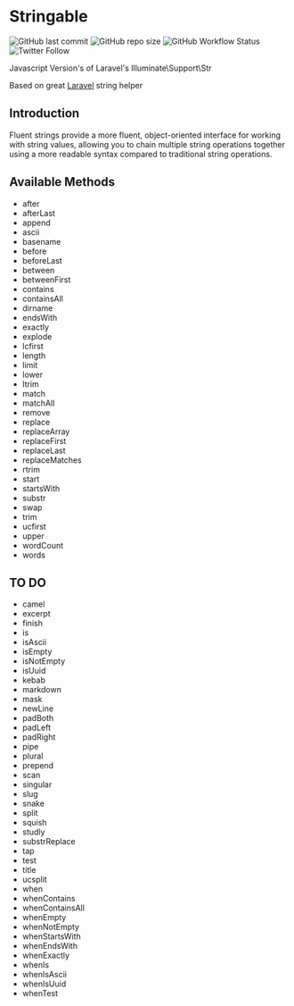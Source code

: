 # Stringable

![GitHub last commit](https://img.shields.io/github/last-commit/rudashi/stringable)
![GitHub repo size](https://img.shields.io/github/repo-size/rudashi/stringable)
![GitHub Workflow Status](https://img.shields.io/github/workflow/status/rudashi/stringable/Node.js%20CI)
![Twitter Follow](https://img.shields.io/twitter/follow/BorysZmuda?style=social)

Javascript Version's of Laravel's Illuminate\Support\Str

Based on great [Laravel](https://laravel.com/docs/9.x/helpers#fluent-strings-method-list) string helper

## Introduction
Fluent strings provide a more fluent, object-oriented interface for working with string values, allowing you to chain multiple string operations together using a more readable syntax compared to traditional string operations.

## Available Methods

- after
- afterLast
- append
- ascii
- basename
- before
- beforeLast
- between
- betweenFirst
- contains
- containsAll
- dirname
- endsWith
- exactly
- explode
- lcfirst
- length
- limit
- lower
- ltrim
- match
- matchAll
- remove
- replace
- replaceArray
- replaceFirst
- replaceLast
- replaceMatches
- rtrim
- start
- startsWith
- substr
- swap
- trim
- ucfirst
- upper
- wordCount
- words

## TO DO

- camel
- excerpt
- finish
- is
- isAscii
- isEmpty
- isNotEmpty
- isUuid
- kebab
- markdown
- mask
- newLine
- padBoth
- padLeft
- padRight
- pipe
- plural
- prepend
- scan
- singular
- slug
- snake
- split
- squish
- studly
- substrReplace
- tap
- test
- title
- ucsplit
- when
- whenContains
- whenContainsAll
- whenEmpty
- whenNotEmpty
- whenStartsWith
- whenEndsWith
- whenExactly
- whenIs
- whenIsAscii
- whenIsUuid
- whenTest